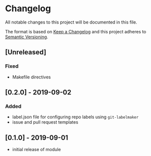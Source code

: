 # Changelog

All notable changes to this project will be documented in this file.

The format is based on [Keep a Changelog](http://keepachangelog.com/en/1.0.0/)
and this project adheres to [Semantic Versioning](http://semver.org/spec/v2.0.0.html).

## [Unreleased]

### Fixed

- Makefile directives

## [0.2.0] - 2019-09-02

### Added

- label.json file for configuring repo labels using `git-labelmaker`
- issue and pull request templates

## [0.1.0] - 2019-09-01

- initial release of module
